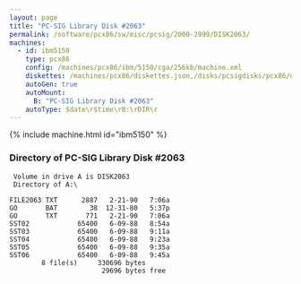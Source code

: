 ```yaml
---
layout: page
title: "PC-SIG Library Disk #2063"
permalink: /software/pcx86/sw/misc/pcsig/2000-2999/DISK2063/
machines:
  - id: ibm5150
    type: pcx86
    config: /machines/pcx86/ibm/5150/cga/256kb/machine.xml
    diskettes: /machines/pcx86/diskettes.json,/disks/pcsigdisks/pcx86/diskettes.json
    autoGen: true
    autoMount:
      B: "PC-SIG Library Disk #2063"
    autoType: $date\r$time\rB:\rDIR\r
---
```


{% include machine.html id="ibm5150" %}

### Directory of PC-SIG Library Disk #2063

     Volume in drive A is DISK2063
     Directory of A:\

    FILE2063 TXT      2887   2-21-90   7:06a
    GO       BAT        38  12-31-80   5:37p
    GO       TXT       771   2-21-90   7:06a
    SST02            65400   6-09-88   8:54a
    SST03            65400   6-09-88   9:11a
    SST04            65400   6-09-88   9:23a
    SST05            65400   6-09-88   9:35a
    SST06            65400   6-09-88   9:45a
            8 file(s)     330696 bytes
                           29696 bytes free
